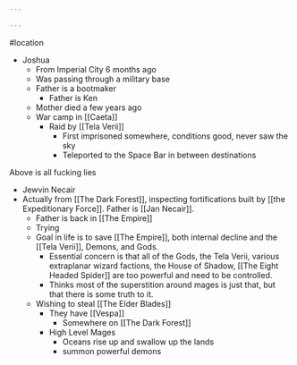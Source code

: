 ```yaml
---

---
```

#location 

- Joshua 
	- From Imperial City 6 months ago 
	- Was passing through a military base 
	- Father is a bootmaker 
		- Father is Ken 
	- Mother died a few years ago 
	- War camp in [[Caeta]] 
		- Raid by [[Tela Verii]] 
			- First imprisoned somewhere, conditions good, never saw the sky
			- Teleported to the Space Bar in between destinations 

Above is all fucking lies

- Jewvin Necair 
- Actually from [[The Dark Forest]], inspecting fortifications built by [[the Expeditionary Force]]. Father is [[Jan Necair]]. 
	- Father is back in [[The Empire]] 
	- Trying 
	- Goal in life is to save [[The Empire]], both internal decline and the [[Tela Verii]], Demons, and Gods.
		- Essential  concern is that all of the Gods, the Tela Verii, various extraplanar wizard factions, the House of Shadow, [[The Eight Headed Spider]] are too powerful and need to be controlled.
		- Thinks most of the superstition around mages is just that, but that there is some truth to it.
	- Wishing to steal [[The Elder Blades]]  
		- They have [[Vespa]] 
			- Somewhere on [[The Dark Forest]] 
		- High Level Mages
			- Oceans rise up and swallow up the lands 
			- summon powerful demons 